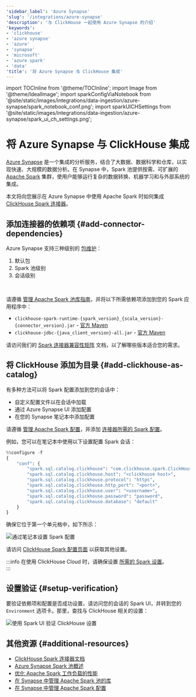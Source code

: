 ```yaml
---
'sidebar_label': 'Azure Synapse'
'slug': '/integrations/azure-synapse'
'description': '与 ClickHouse 一起使用 Azure Synapse 的介绍'
'keywords':
- 'clickhouse'
- 'azure synapse'
- 'azure'
- 'synapse'
- 'microsoft'
- 'azure spark'
- 'data'
'title': '将 Azure Synapse 与 ClickHouse 集成'
---
```


import TOCInline from '@theme/TOCInline';
import Image from '@theme/IdealImage';
import sparkConfigViaNotebook from '@site/static/images/integrations/data-ingestion/azure-synapse/spark_notebook_conf.png';
import sparkUICHSettings from '@site/static/images/integrations/data-ingestion/azure-synapse/spark_ui_ch_settings.png';


# 将 Azure Synapse 与 ClickHouse 集成

[Azure Synapse](https://azure.microsoft.com/en-us/products/synapse-analytics) 是一个集成的分析服务，结合了大数据、数据科学和仓库，以实现快速、大规模的数据分析。在 Synapse 中，Spark 池提供按需、可扩展的 [Apache Spark](https://spark.apache.org) 集群，使用户能够运行复杂的数据转换、机器学习和与外部系统的集成。

本文将向您展示在 Azure Synapse 中使用 Apache Spark 时如何集成 [ClickHouse Spark 连接器](/integrations/apache-spark/spark-native-connector)。

<TOCInline toc={toc}></TOCInline>

## 添加连接器的依赖项 {#add-connector-dependencies}
Azure Synapse 支持三种级别的 [包维护](https://learn.microsoft.com/en-us/azure/synapse-analytics/spark/apache-spark-azure-portal-add-libraries)：
1. 默认包
2. Spark 池级别
3. 会话级别

<br/>

请遵循 [管理 Apache Spark 池库指南](https://learn.microsoft.com/en-us/azure/synapse-analytics/spark/apache-spark-manage-pool-packages)，并将以下所需依赖项添加到您的 Spark 应用程序中：
   - `clickhouse-spark-runtime-{spark_version}_{scala_version}-{connector_version}.jar` - [官方 Maven](https://mvnrepository.com/artifact/com.clickhouse.spark)
   - `clickhouse-jdbc-{java_client_version}-all.jar` - [官方 Maven](https://mvnrepository.com/artifact/com.clickhouse/clickhouse-jdbc)

请访问我们的 [Spark 连接器兼容性矩阵](/integrations/apache-spark/spark-native-connector#compatibility-matrix) 文档，以了解哪些版本适合您的需求。

## 将 ClickHouse 添加为目录 {#add-clickhouse-as-catalog}

有多种方法可以将 Spark 配置添加到您的会话中：
* 自定义配置文件以在会话中加载
* 通过 Azure Synapse UI 添加配置
* 在您的 Synapse 笔记本中添加配置

请遵循 [管理 Apache Spark 配置](https://learn.microsoft.com/en-us/azure/synapse-analytics/spark/apache-spark-azure-create-spark-configuration)，并添加 [连接器所需的 Spark 配置](/integrations/apache-spark/spark-native-connector#register-the-catalog-required)。

例如，您可以在笔记本中使用以下设置配置 Spark 会话：

```python
%%configure -f
{
    "conf": {
        "spark.sql.catalog.clickhouse": "com.clickhouse.spark.ClickHouseCatalog",
        "spark.sql.catalog.clickhouse.host": "<clickhouse host>",
        "spark.sql.catalog.clickhouse.protocol": "https",
        "spark.sql.catalog.clickhouse.http_port": "<port>",
        "spark.sql.catalog.clickhouse.user": "<username>",
        "spark.sql.catalog.clickhouse.password": "password",
        "spark.sql.catalog.clickhouse.database": "default"
    }
}
```

确保它位于第一个单元格中，如下所示：

<Image img={sparkConfigViaNotebook} size="xl" alt="通过笔记本设置 Spark 配置" border/>

请访问 [ClickHouse Spark 配置页面](/integrations/apache-spark/spark-native-connector#configurations) 以获取其他设置。

:::info
在使用 ClickHouse Cloud 时，请确保设置 [所需的 Spark 设置](/integrations/apache-spark/spark-native-connector#clickhouse-cloud-settings)。  
:::

## 设置验证 {#setup-verification}

要验证依赖项和配置是否成功设置，请访问您的会话的 Spark UI，并转到您的 `Environment` 选项卡。那里，查找与 ClickHouse 相关的设置：

<Image img={sparkUICHSettings} size="xl" alt="使用 Spark UI 验证 ClickHouse 设置" border/>


## 其他资源 {#additional-resources}

- [ClickHouse Spark 连接器文档](/integrations/apache-spark)
- [Azure Synapse Spark 池概述](https://learn.microsoft.com/en-us/azure/synapse-analytics/spark/apache-spark-overview)
- [优化 Apache Spark 工作负载的性能](https://learn.microsoft.com/en-us/azure/synapse-analytics/spark/apache-spark-performance)
- [在 Synapse 中管理 Apache Spark 池的库](https://learn.microsoft.com/en-us/azure/synapse-analytics/spark/apache-spark-manage-pool-packages)
- [在 Synapse 中管理 Apache Spark 配置](https://learn.microsoft.com/en-us/azure/synapse-analytics/spark/apache-spark-azure-create-spark-configuration)
